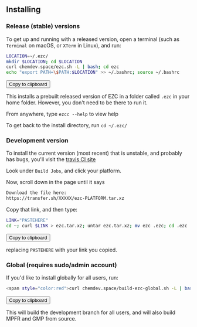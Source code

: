 
## Installing

### Release (stable) versions

To get up and running with a released version, open a terminal (such as `Terminal` on macOS, or `XTerm` in Linux), and run:

```bash
LOCATION=~/.ezc/
mkdir $LOCATION; cd $LOCATION
curl chemdev.space/ezc.sh -L | bash; cd ezc
echo "export PATH=\$PATH:$LOCATION" >> ~/.bashrc; source ~/.bashrc
```

<button class="btn" data-clipboard-text='LOCATION=~/.ezc/; mkdir $LOCATION; cd $LOCATION; curl chemdev.space/ezc.sh -L | bash; cd ezc; echo "export PATH=\$PATH:$LOCATION" >> ~/.bashrc; source ~/.bashrc'>
    Copy to clipboard
</button>

This installs a prebuilt released version of EZC in a folder called `.ezc` in your home folder. However, you don't need to be there to run it.

From anywhere, type `ezcc --help` to view help

To get back to the install directory, run `cd ~/.ezc/`

### Development version

To install the current version (most recent) that is unstable, and probably has bugs, you'll visit the [travis CI site](https://travis-ci.org/ChemicalDevelopment/ezc)

Look under `Build Jobs`, and click your platform.

Now, scroll down in the page until it says 

```bash
Download the file here:
https://transfer.sh/XXXXX/ezc-PLATFORM.tar.xz
```

Copy that link, and then type:

```bash
LINK="PASTEHERE"
cd ~; curl $LINK > ezc.tar.xz; untar ezc.tar.xz; mv ezc .ezc; cd .ezc
```

<button class="btn" data-clipboard-text='LINK="PASTEHERE"; cd ~; curl $LINK > ezc.tar.xz; tar xfv ezc.tar.xz; mv ezc .ezc; cd .ezc'>
    Copy to clipboard
</button>


replacing `PASTEHERE` with your link you copied.


### Global (requires sudo/admin account)

If you'd like to install globally for all users, run:

```bash
<span style="color:red">curl chemdev.space/build-ezc-global.sh -L | bash</span>
```

<button class="btn" data-clipboard-text='curl chemdev.space/build-ezc-global.sh -L | bash'>
    Copy to clipboard
</button>


This will build the development branch for all users, and will also build MPFR and GMP from source.
